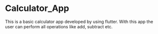 # Calculator_App

This is a basic calculator app developed by using flutter.
With this app the user can perform all operations like add, subtract etc.


